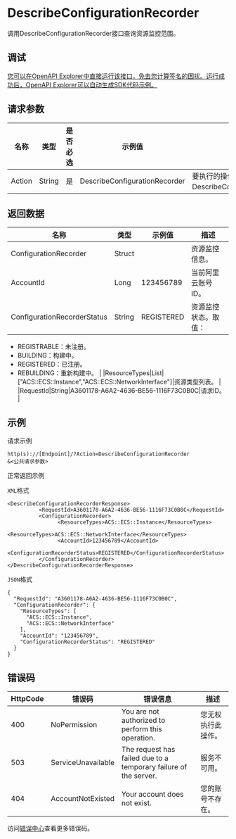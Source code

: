 # DescribeConfigurationRecorder

调用DescribeConfigurationRecorder接口查询资源监控范围。

## 调试

[您可以在OpenAPI Explorer中直接运行该接口，免去您计算签名的困扰。运行成功后，OpenAPI Explorer可以自动生成SDK代码示例。](https://api.aliyun.com/#product=Config&api=DescribeConfigurationRecorder&type=RPC&version=2019-01-08)

## 请求参数

|名称|类型|是否必选|示例值|描述|
|--|--|----|---|--|
|Action|String|是|DescribeConfigurationRecorder|要执行的操作，取值：DescribeConfigurationRecorder。 |

## 返回数据

|名称|类型|示例值|描述|
|--|--|---|--|
|ConfigurationRecorder|Struct| |资源监控信息。 |
|AccountId|Long|123456789|当前阿里云账号ID。 |
|ConfigurationRecorderStatus|String|REGISTERED|资源监控状态。取值：

 -   REGISTRABLE：未注册。
-   BUILDING：构建中。
-   REGISTERED：已注册。
-   REBUILDING：重新构建中。 |
|ResourceTypes|List|\["ACS::ECS::Instance","ACS::ECS::NetworkInterface"\]|资源类型列表。 |
|RequestId|String|A3601178-A6A2-4636-BE56-1116F73C0B0C|请求ID。 |

## 示例

请求示例

```
http(s)://[Endpoint]/?Action=DescribeConfigurationRecorder
&<公共请求参数>
```

正常返回示例

`XML`格式

```
<DescribeConfigurationRecorderResponse>
		  <RequestId>A3601178-A6A2-4636-BE56-1116F73C0B0C</RequestId>
		  <ConfigurationRecorder>
			    <ResourceTypes>ACS::ECS::Instance</ResourceTypes>
			    <ResourceTypes>ACS::ECS::NetworkInterface</ResourceTypes>
			    <AccountId>123456789</AccountId>
			    <ConfigurationRecorderStatus>REGISTERED</ConfigurationRecorderStatus>
		  </ConfigurationRecorder>
</DescribeConfigurationRecorderResponse>
```

`JSON`格式

```
{
  "RequestId": "A3601178-A6A2-4636-BE56-1116F73C0B0C",  
  "ConfigurationRecorder": {
    "ResourceTypes": [
      "ACS::ECS::Instance",
      "ACS::ECS::NetworkInterface"
    ],
    "AccountId": "123456789",
    "ConfigurationRecorderStatus": "REGISTERED"
  }
}
```

## 错误码

|HttpCode|错误码|错误信息|描述|
|--------|---|----|--|
|400|NoPermission|You are not authorized to perform this operation.|您无权执行此操作。|
|503|ServiceUnavailable|The request has failed due to a temporary failure of the server.|服务不可用。|
|404|AccountNotExisted|Your account does not exist.|您的账号不存在。|

访问[错误中心](https://error-center.alibabacloud.com/status/product/Config)查看更多错误码。

